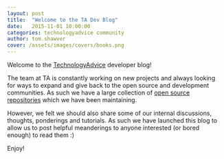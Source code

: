 ```yaml
---
layout: post
title:  "Welcome to the TA Dev Blog"
date:   2015-11-01 10:00:00
categories: technologyadvice community
author: tom.shawver
cover: /assets/images/covers/books.png
---
```


Welcome to the [TechnologyAdvice](http://www.technologyadvice.com) developer blog!

The team at TA is constantly working on new projects and always looking for ways to expand and give back to the open source and development communities. As such we have a large collection of [open source repositories](https://github.com/TechnologyAdvice/) which we have been maintaining.

However, we felt we should also share some of our internal discussions, thoughts, ponderings and tutorials. As such we have launched this blog to allow us to post helpful meanderings to anyone interested (or bored enough) to read them :)

Enjoy!